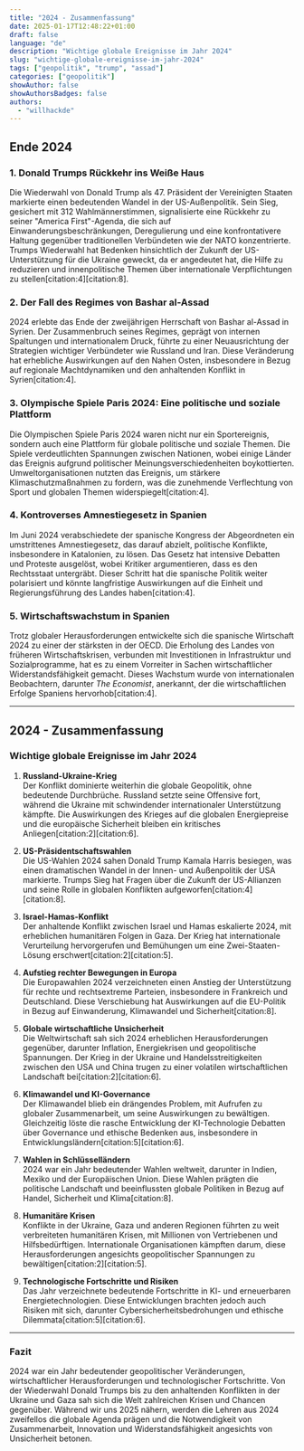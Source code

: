 ```yaml
---
title: "2024 - Zusammenfassung"
date: 2025-01-17T12:48:22+01:00
draft: false
language: "de"
description: "Wichtige globale Ereignisse im Jahr 2024"
slug: "wichtige-globale-ereignisse-im-jahr-2024"
tags: ["geopolitik", "trump", "assad"]
categories: ["geopolitik"]
showAuthor: false
showAuthorsBadges: false
authors:
  - "willhackde"
---
```


## Ende 2024

### 1. Donald Trumps Rückkehr ins Weiße Haus
Die Wiederwahl von Donald Trump als 47. Präsident der Vereinigten Staaten markierte einen bedeutenden Wandel in der US-Außenpolitik. Sein Sieg, gesichert mit 312 Wahlmännerstimmen, signalisierte eine Rückkehr zu seiner "America First"-Agenda, die sich auf Einwanderungsbeschränkungen, Deregulierung und eine konfrontativere Haltung gegenüber traditionellen Verbündeten wie der NATO konzentrierte. Trumps Wiederwahl hat Bedenken hinsichtlich der Zukunft der US-Unterstützung für die Ukraine geweckt, da er angedeutet hat, die Hilfe zu reduzieren und innenpolitische Themen über internationale Verpflichtungen zu stellen[citation:4][citation:8].

### 2. Der Fall des Regimes von Bashar al-Assad
2024 erlebte das Ende der zweijährigen Herrschaft von Bashar al-Assad in Syrien. Der Zusammenbruch seines Regimes, geprägt von internen Spaltungen und internationalem Druck, führte zu einer Neuausrichtung der Strategien wichtiger Verbündeter wie Russland und Iran. Diese Veränderung hat erhebliche Auswirkungen auf den Nahen Osten, insbesondere in Bezug auf regionale Machtdynamiken und den anhaltenden Konflikt in Syrien[citation:4].

### 3. Olympische Spiele Paris 2024: Eine politische und soziale Plattform
Die Olympischen Spiele Paris 2024 waren nicht nur ein Sportereignis, sondern auch eine Plattform für globale politische und soziale Themen. Die Spiele verdeutlichten Spannungen zwischen Nationen, wobei einige Länder das Ereignis aufgrund politischer Meinungsverschiedenheiten boykottierten. Umweltorganisationen nutzten das Ereignis, um stärkere Klimaschutzmaßnahmen zu fordern, was die zunehmende Verflechtung von Sport und globalen Themen widerspiegelt[citation:4].

### 4. Kontroverses Amnestiegesetz in Spanien
Im Juni 2024 verabschiedete der spanische Kongress der Abgeordneten ein umstrittenes Amnestiegesetz, das darauf abzielt, politische Konflikte, insbesondere in Katalonien, zu lösen. Das Gesetz hat intensive Debatten und Proteste ausgelöst, wobei Kritiker argumentieren, dass es den Rechtsstaat untergräbt. Dieser Schritt hat die spanische Politik weiter polarisiert und könnte langfristige Auswirkungen auf die Einheit und Regierungsführung des Landes haben[citation:4].

### 5. Wirtschaftswachstum in Spanien
Trotz globaler Herausforderungen entwickelte sich die spanische Wirtschaft 2024 zu einer der stärksten in der OECD. Die Erholung des Landes von früheren Wirtschaftskrisen, verbunden mit Investitionen in Infrastruktur und Sozialprogramme, hat es zu einem Vorreiter in Sachen wirtschaftlicher Widerstandsfähigkeit gemacht. Dieses Wachstum wurde von internationalen Beobachtern, darunter *The Economist*, anerkannt, der die wirtschaftlichen Erfolge Spaniens hervorhob[citation:4].

---

## 2024 - Zusammenfassung

### Wichtige globale Ereignisse im Jahr 2024

1. **Russland-Ukraine-Krieg**  
   Der Konflikt dominierte weiterhin die globale Geopolitik, ohne bedeutende Durchbrüche. Russland setzte seine Offensive fort, während die Ukraine mit schwindender internationaler Unterstützung kämpfte. Die Auswirkungen des Krieges auf die globalen Energiepreise und die europäische Sicherheit bleiben ein kritisches Anliegen[citation:2][citation:6].

2. **US-Präsidentschaftswahlen**  
   Die US-Wahlen 2024 sahen Donald Trump Kamala Harris besiegen, was einen dramatischen Wandel in der Innen- und Außenpolitik der USA markierte. Trumps Sieg hat Fragen über die Zukunft der US-Allianzen und seine Rolle in globalen Konflikten aufgeworfen[citation:4][citation:8].

3. **Israel-Hamas-Konflikt**  
   Der anhaltende Konflikt zwischen Israel und Hamas eskalierte 2024, mit erheblichen humanitären Folgen in Gaza. Der Krieg hat internationale Verurteilung hervorgerufen und Bemühungen um eine Zwei-Staaten-Lösung erschwert[citation:2][citation:5].

4. **Aufstieg rechter Bewegungen in Europa**  
   Die Europawahlen 2024 verzeichneten einen Anstieg der Unterstützung für rechte und rechtsextreme Parteien, insbesondere in Frankreich und Deutschland. Diese Verschiebung hat Auswirkungen auf die EU-Politik in Bezug auf Einwanderung, Klimawandel und Sicherheit[citation:8].

5. **Globale wirtschaftliche Unsicherheit**  
   Die Weltwirtschaft sah sich 2024 erheblichen Herausforderungen gegenüber, darunter Inflation, Energiekrisen und geopolitische Spannungen. Der Krieg in der Ukraine und Handelsstreitigkeiten zwischen den USA und China trugen zu einer volatilen wirtschaftlichen Landschaft bei[citation:2][citation:6].

6. **Klimawandel und KI-Governance**  
   Der Klimawandel blieb ein drängendes Problem, mit Aufrufen zu globaler Zusammenarbeit, um seine Auswirkungen zu bewältigen. Gleichzeitig löste die rasche Entwicklung der KI-Technologie Debatten über Governance und ethische Bedenken aus, insbesondere in Entwicklungsländern[citation:5][citation:6].

7. **Wahlen in Schlüsselländern**  
   2024 war ein Jahr bedeutender Wahlen weltweit, darunter in Indien, Mexiko und der Europäischen Union. Diese Wahlen prägten die politische Landschaft und beeinflussten globale Politiken in Bezug auf Handel, Sicherheit und Klima[citation:8].

8. **Humanitäre Krisen**  
   Konflikte in der Ukraine, Gaza und anderen Regionen führten zu weit verbreiteten humanitären Krisen, mit Millionen von Vertriebenen und Hilfsbedürftigen. Internationale Organisationen kämpften darum, diese Herausforderungen angesichts geopolitischer Spannungen zu bewältigen[citation:2][citation:5].

9. **Technologische Fortschritte und Risiken**  
   Das Jahr verzeichnete bedeutende Fortschritte in KI- und erneuerbaren Energietechnologien. Diese Entwicklungen brachten jedoch auch Risiken mit sich, darunter Cybersicherheitsbedrohungen und ethische Dilemmata[citation:5][citation:6].

---

### Fazit
2024 war ein Jahr bedeutender geopolitischer Veränderungen, wirtschaftlicher Herausforderungen und technologischer Fortschritte. Von der Wiederwahl Donald Trumps bis zu den anhaltenden Konflikten in der Ukraine und Gaza sah sich die Welt zahlreichen Krisen und Chancen gegenüber. Während wir uns 2025 nähern, werden die Lehren aus 2024 zweifellos die globale Agenda prägen und die Notwendigkeit von Zusammenarbeit, Innovation und Widerstandsfähigkeit angesichts von Unsicherheit betonen.
